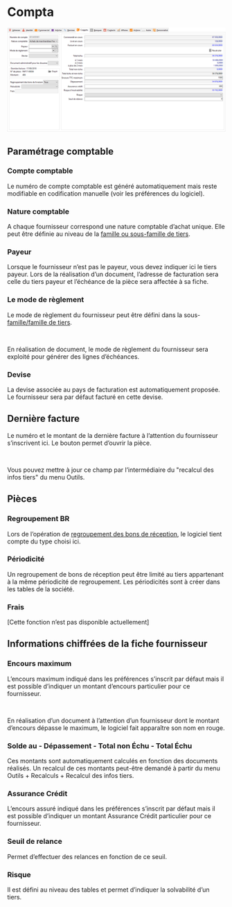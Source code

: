 # Compta



![](OngletCompta.png)


## Paramétrage comptable


### Compte comptable


Le numéro de compte comptable est généré automatiquement mais reste 
 modifiable en codification manuelle (voir les préférences du logiciel).


### Nature comptable


A chaque fournisseur correspond une nature comptable d’achat unique. 
 Elle peut être définie au niveau de la [famille 
 ou sous-famille de tiers](../../7/ListeFamillesTiers.md).


### Payeur


Lorsque le fournisseur n’est pas le payeur, vous devez indiquer ici 
 le tiers payeur. Lors de la réalisation d’un document, l’adresse de facturation 
 sera celle du tiers payeur et l’échéance de la pièce sera affectée à sa 
 fiche.


### Le mode de règlement


Le mode de règlement du fournisseur peut être défini dans la sous-[famille/famille de tiers](../../7/ListeFamillesTiers.md).


 


En réalisation de document, le mode de règlement du fournisseur sera 
 exploité pour générer des lignes d’échéances.


### Devise


La devise associée au pays de facturation est automatiquement proposée. 
 Le fournisseur sera par défaut facturé en cette devise.


## Dernière facture


Le numéro et le montant de la dernière facture à l’attention du fournisseur 
 s’inscrivent ici. Le bouton permet d’ouvrir la pièce.


 


Vous pouvez mettre à jour ce champ par l’intermédiaire du "recalcul 
 des infos tiers" du menu Outils.


## Pièces


### Regroupement BR


Lors de l’opération de [regroupement 
 des bons de réception](../../../Ventes/Documents/Regroupement/3/RegroupementMasseLivraisonsReceptions.md), le logiciel tient compte du type choisi ici.


### Périodicité


Un regroupement de bons de réception peut être limité au tiers appartenant 
 à la même périodicité de regroupement. Les périodicités sont à créer dans 
 les tables de la société.


### Frais


[Cette fonction n’est pas disponible actuellement]


## Informations chiffrées de la fiche fournisseur


### Encours maximum


L’encours maximum indiqué dans les préférences s’inscrit par défaut 
 mais il est possible d’indiquer un montant d’encours particulier pour 
 ce fournisseur.


 


En réalisation d’un document à l’attention d’un fournisseur dont le 
 montant d’encours dépasse le maximum, le logiciel fait apparaître son 
 nom en rouge.


### Solde au - Dépassement - Total non Échu - Total Échu


Ces montants sont automatiquement calculés en fonction des documents 
 réalisés. Un recalcul de ces montants peut-être demandé à partir du menu 
 Outils + Recalculs + Recalcul des infos tiers.


### Assurance Crédit


L’encours assuré indiqué dans les préférences s’inscrit par défaut mais 
 il est possible d’indiquer un montant Assurance Crédit particulier pour 
 ce fournisseur.


### Seuil de relance


Permet d’effectuer des relances en fonction de ce seuil.


### Risque


Il est défini au niveau des tables et permet d’indiquer la solvabilité 
 d’un tiers.


